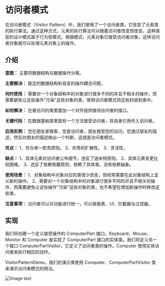 # 访问者模式
在访问者模式（Visitor Pattern）中，我们使用了一个访问者类，它改变了元素类的执行算法。通过这种方式，元素的执行算法可以随着访问者改变而改变。这种类型的设计模式属于行为型模式。根据模式，元素对象已接受访问者对象，这样访问者对象就可以处理元素对象上的操作。

## 介绍
__意图：__ 主要将数据结构与数据操作分离。

__主要解决：__ 稳定的数据结构和易变的操作耦合问题。

__何时使用：__ 需要对一个对象结构中的对象进行很多不同的并且不相关的操作，而需要避免让这些操作"污染"这些对象的类，使用访问者模式将这些封装到类中。

__如何解决：__ 在被访问的类里面加一个对外提供接待访问者的接口。

__关键代码：__ 在数据基础类里面有一个方法接受访问者，将自身引用传入访问者。

__应用实例：__ 您在朋友家做客，您是访问者，朋友接受您的访问，您通过朋友的描述，然后对朋友的描述做出一个判断，这就是访问者模式。

__优点：__ 1、符合单一职责原则。 2、优秀的扩展性。 3、灵活性。

__缺点：__ 1、具体元素对访问者公布细节，违反了迪米特原则。 2、具体元素变更比较困难。 3、违反了依赖倒置原则，依赖了具体类，没有依赖抽象。

__使用场景：__ 1、对象结构中对象对应的类很少改变，但经常需要在此对象结构上定义新的操作。 2、需要对一个对象结构中的对象进行很多不同的并且不相关的操作，而需要避免让这些操作"污染"这些对象的类，也不希望在增加新操作时修改这些类。

__注意事项：__ 访问者可以对功能进行统一，可以做报表、UI、拦截器与过滤器。

## 实现
我们将创建一个定义接受操作的 ComputerPart 接口。Keyboard、Mouse、Monitor 和 Computer 是实现了 ComputerPart 接口的实体类。我们将定义另一个接口 ComputerPartVisitor，它定义了访问者类的操作。Computer 使用实体访问者来执行相应的动作。

VisitorPatternDemo，我们的演示类使用 Computer、ComputerPartVisitor 类来演示访问者模式的用法。

![Image text](https://github.com/yuanhaoz/jian_zhi_offer/blob/branch-dp/src/chapter_dp/behavior/visitor/visitor_pattern_uml_diagram.jpg)